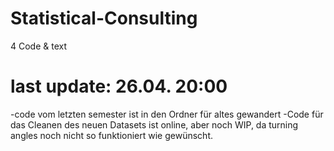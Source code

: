 # Statistical-Consulting
4 Code &amp; text

# last update: 26.04. 20:00
-code vom letzten semester ist in den Ordner für altes gewandert
-Code für das Cleanen des neuen Datasets ist online, aber noch WIP, da turning angles noch nicht so funktioniert wie gewünscht.
